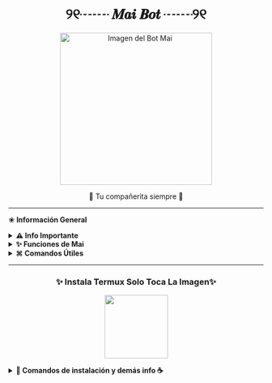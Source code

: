 <h1 align="center">୨୧┈┈ 𝑴𝒂𝒊 𝑩𝒐𝒕 ┈┈୨୧</h1>
<p align="center"><img src="https://files.catbox.moe/elx34q.jpg" alt="Imagen del Bot Mai" width="300px"></p>
<p align="center">🌸 Tu compañerita siempre 🌸</p>

---

❀ **Información General**

<details>
  <summary><b> ⚠️ Info Importante</b></summary>
  Este bot es un desarrollo independiente y NO está afiliado con WhatsApp Inc.  
  WhatsApp es una marca registrada de WhatsApp LLC.
</details>

<details>
  <summary><b> ✨ Funciones de Mai</b></summary>
  
  *Mai* está en constante evolución. Si encuentras errores, avisa al creador para mejorarlo.

  ✿ *Funciones destacadas*:
  - [x] Mensajes de bienvenida y despedida personalizados  
  - [x] Protección de grupo: antilink, antidelete, antifake  
  - [x] SubBots multiusuario  
  - [x] Juegos divertidos (RPG, verdad o reto, adivinanzas)  
  - [x] Chatbot estilo IA (Simsimi, GPT)  
  - [x] Sistema de economía con tienda  
  - [x] Menús personalizables y perfiles bonitos  
  - [x] Herramientas para admins  
  - [x] Conversión de stickers, audio, imágenes  
  - [x] Descargas de YouTube, Spotify, TikTok y más  
  - [x] Comandos +18 (activables)  
  - [ ] Comandos con botones interactivos  

</details>

<details>
  <summary><b> ⌘ Comandos Útiles</b></summary>

  ✦ *Info básica*  
  - `.ping`  
  - `.infobot`  
  - `.estado`  

  ✦ *Descargas*  
  - `.play`  
  - `.ytmp3` / `.ytmp4`  
  - `.spotify` / `.tiktok` / `.pinterest`  

  ✦ *Grupos*  
  - `.welcome on/off`  
  - `.antilink on/off`  
  - `.kick @user`  
  - `.linkgc`  
  - `.invocar`  

  ✦ *Diversión y Juegos*  
  - `.ppt`  
  - `.verdad` / `.reto`  
  - `.tictactoe` / `.mates` / `.adivinanza`  

  ✦ *IA y Chatbot*  
  - `.simi on/off`  
  - `.ia`  
  - `.dalle`  

  ✦ *Economía y RPG*  
  - `.reg` / `.perfil`  
  - `.trabajar` / `.aventura`  
  - `.work` / `.crime`

  ✦ *Stickers y Media*  
  - `.sticker`  
  - `.toimg` / `.tomp3`  
  - `.robar`  

  ✦ *Propietario*  
  - `.reiniciar`  
  - `.actualizar`  
  - `.bcgc` / `.addowner`  
</details>

---

<h3 align="center">✨ Instala Termux Solo Toca La Imagen✨</h3>

<a href="https://www.mediafire.com/file/llugt4zgj7g3n3u/com.termux_1020.apk/file">
  <p align="center"><img src="https://qu.ax/finc.jpg" height="125px"></p>
</a>

<details>
  <summary><b> 💾 Comandos de instalación y demás info ☕</b></summary>

<details> 
  
  <summary><b> ✎ Haz clic para ver los comandos </b></summary>

### **🌸 Instalación por termux :D**
> Nota: Copie y pegue los comandos en termux uno por uno.
```bash
termux-setup-storage
```

```bash
apt update && apt upgrade && pkg install -y git nodejs ffmpeg imagemagick yarn
```

```bash
git clone https://github.com/Ado926/MaiBot.git && cd MaiBot
```

```bash
yarn install
```

```bash
npm install
```

```bash
npm update
```

```bash
npm start
```

> Si aparece (Y/I/N/O/D/Z) [default=N] ? use la letra "y" + "ENTER" para continuar con la instalación

### **🌹 Activar en caso de detenerse en termux 🙈**

> Si después de instalar el bot en Termux se detiene (pantalla en blanco, pérdida de conexión a Internet, reinicio del dispositivo), sigue estos pasos:

❒ Abre Termux y navega al directorio del bot:
   
   ```bash
    cd MaiBot
   ```

❒ Inicia el bot nuevamente:
  
   ```bash
    npm start
   ```

### **Quieres Volverte owner del Bot? 🍀**

> Si después de instalar el bot en Termux y iniciar la session del bot (deseas poner tu número es la lista de owner pon este comando:

   ```bash
    cd MaiBot && nano settings.js
   ```

</details>

### **`➮ Enlaces útiles 💚`**

<details>
 <summary><b> 🜸 Enlaces Oficiales </b></summary>

 * Canal Oficial  [`Clickea 🤘`](https://whatsapp.com/channel/0029Vb5UfTC4CrfeKSamhp1f)
* Grupo Oficial [`Click Aqui 👻`](https://chat.whatsapp.com/GBcSWbfm3JO1HhmbdbnrsH)
* Comunidad Oficial [`Click aca 🐻‍❄️`](https://chat.whatsapp.com/KqkJwla1aq1LgaPiuFFtEY)
</details>

<details>
<summary><b> ✰ Contácto</b></summary>

* WhatsApp: [`Aquí`](https:/Wa.me/50493732693)

</details>

---

✧ **SKY-ULTRA-PLUS HOST 🌺** ✧

<a href="https://dash.skyultraplus.com/home">
<img src="https://qu.ax/zFzXF.png" height="125px">
</a>

---

ᥫ💚 **Propietario**

<a href="https://github.com/Ado926">
<img src="https://github.com/Ado926.png" width="130" height="130" alt="Ado926"/>
</a>
  
